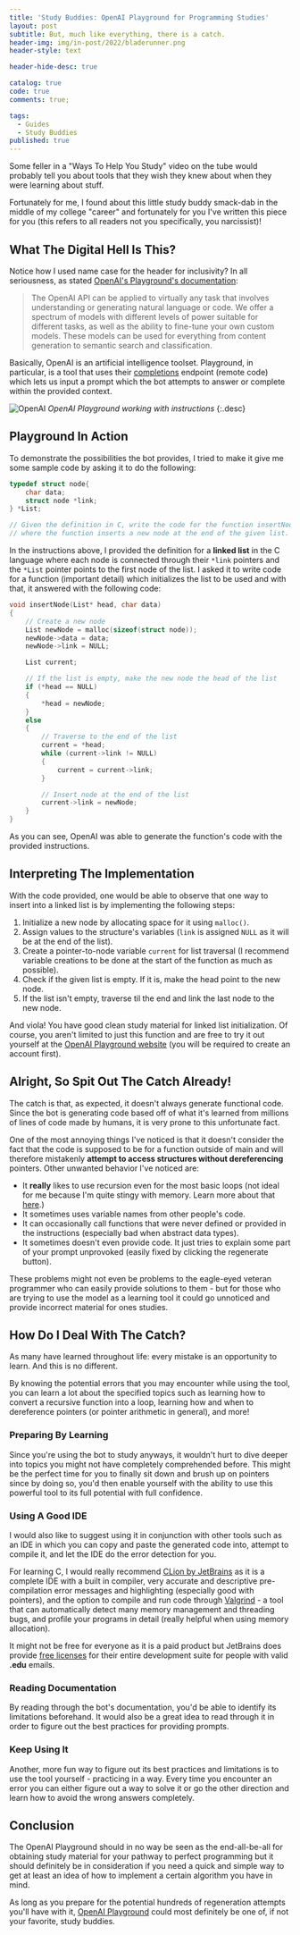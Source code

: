 ```yaml
---
title: 'Study Buddies: OpenAI Playground for Programming Studies'
layout: post
subtitle: But, much like everything, there is a catch.
header-img: img/in-post/2022/bladerunner.png
header-style: text

header-hide-desc: true

catalog: true
code: true
comments: true;

tags:
  - Guides
  - Study Buddies
published: true
---
```


Some feller in a "Ways To Help You Study" video on the tube would probably tell you about tools that they wish they knew
about when they were learning about stuff.

Fortunately for me, I found about this little study buddy smack-dab in the middle of my college "career" and fortunately
for you I've written this piece for you (this refers to all readers not you specifically, you narcissist)!

## What The Digital Hell Is This?

Notice how I used name case for the header for inclusivity? In all seriousness, as stated [OpenAI's Playground's documentation](https://beta.openai.com/docs/introduction):
> The OpenAI API can be applied to virtually any task that involves understanding or generating natural language or code.
> We offer a spectrum of models with different levels of power suitable for different tasks, as well as the ability to 
> fine-tune your own custom models. These models can be used for everything from content generation to semantic search and classification.

Basically, OpenAI is an artificial intelligence toolset. Playground, in particular, is a tool that uses their 
[completions](https://beta.openai.com/docs/api-reference/completions) endpoint (remote code) which lets us input a prompt
which the bot attempts to answer or complete within the provided context.

![OpenAI](/img/in-post/2022/ai.webp)
*OpenAI Playground working with instructions*
{:.desc}

## Playground In Action

To demonstrate the possibilities the bot provides, I tried to make it give me some sample code by asking it to do the 
following:

```c
typedef struct node{
    char data;
    struct node *link;
} *List;

// Given the definition in C, write the code for the function insertNode() 
// where the function inserts a new node at the end of the given list.
```

In the instructions above, I provided the definition for a **linked list** in the C language where each node is connected 
through their `*link` pointers and the `*List` pointer points to the first node of the list. I asked it to write code for 
a function (important detail) which initializes the list to be used and with that, it answered with the following code:

```c
void insertNode(List* head, char data)
{
    // Create a new node
    List newNode = malloc(sizeof(struct node));
    newNode->data = data;
    newNode->link = NULL;

    List current;

    // If the list is empty, make the new node the head of the list
    if (*head == NULL)
    {
        *head = newNode;
    }
    else
    {
        // Traverse to the end of the list
        current = *head;
        while (current->link != NULL)
        {
            current = current->link;
        }

        // Insert node at the end of the list
        current->link = newNode;
    }
}
```

As you can see, OpenAI was able to generate the function's code with the provided instructions.

## Interpreting The Implementation

With the code provided, one would be able to observe that one way to insert into a linked list is by implementing the following
steps:

1. Initialize a new node by allocating space for it using `malloc()`.
2. Assign values to the structure's variables (`link` is assigned `NULL` as it will be at the end of the list).
3. Create a pointer-to-node variable `current` for list traversal (I recommend variable creations to be done at the start of the function as much as possible).
4. Check if the given list is empty. If it is, make the head point to the new node.
5. If the list isn't empty, traverse til the end and link the last node to the new node.

And viola! You have good clean study material for linked list initialization. Of course, you aren't limited to just this
function and are free to try it out yourself at the [OpenAI Playground website](https://beta.openai.com/)
 (you will be required to create an account first).

## Alright, So Spit Out The Catch Already!

The catch is that, as expected, it doesn't always generate functional code. Since the bot is generating code based off of
what it's learned from millions of lines of code made by humans, it is very prone to this unfortunate fact.

One of the most annoying things I've noticed is that it doesn't consider the fact that the code is supposed to be for a 
function outside of main and will therefore mistakenly **attempt to access structures without dereferencing** pointers. 
Other unwanted behavior I've noticed are:
- It **really** likes to use recursion even for the most basic loops (not ideal for me because I'm quite stingy with 
memory. Learn more about that <a href="https://www.youtube.com/watch?v=mMEmNX6aW_k" target="_blank">here</a>.)
- It sometimes uses variable names from other people's code.
- It can occasionally call functions that were never defined or provided in the instructions (especially bad when abstract
data types).
- It sometimes doesn't even provide code. It just tries to explain some part of your prompt unprovoked (easily fixed by
clicking the regenerate button).

These problems might not even be problems to the eagle-eyed veteran programmer who can easily provide solutions to them -
but for those who are trying to use the model as a learning tool it could go unnoticed and provide incorrect material for
ones studies.

## How Do I Deal With The Catch?

As many have learned throughout life: every mistake is an opportunity to learn. And this is no different. 

By knowing the potential errors that you may encounter while using the tool, you can learn a lot about the specified
topics such as learning how to convert a recursive function into a loop, learning how and when to dereference pointers
(or pointer arithmetic in general), and more! 

### Preparing By Learning

Since you're using the bot to study anyways, it wouldn't hurt to dive deeper into topics you might not have completely 
comprehended before. This might be the perfect time for you to finally sit down and brush up on pointers since by doing
so, you'd then enable yourself with the ability to use this powerful tool to its full potential with full confidence.

### Using A Good IDE

I would also like to suggest using it in conjunction with other tools such as an IDE in which you can copy and paste the
generated code into, attempt to compile it, and let the IDE do the error detection for you. 

For learning C, I would really recommend [CLion by JetBrains](https://www.jetbrains.com/clion/) as it is a complete IDE 
with a built in compiler, very accurate and descriptive pre-compilation error messages and highlighting (especially good 
with pointers), and the option to compile and run code through [Valgrind](https://valgrind.org/) - a tool that can 
automatically detect many memory management and threading bugs, and profile your programs in detail (really helpful when
using memory allocation). 

It might not be free for everyone as it is a paid product but JetBrains does provide [free
licenses](https://www.jetbrains.com/community/education/#students) for their entire development suite for people with 
valid **.edu** emails.

### Reading Documentation

By reading through the bot's documentation, you'd be able to identify its limitations beforehand. It would also be a great
idea to read through it in order to figure out the best practices for providing prompts.

### Keep Using It

Another, more fun way to figure out its best practices and limitations is to use the tool yourself - practicing in a way.
Every time you encounter an error you can either figure out a way to solve it or go the other direction and learn how to
avoid the wrong answers completely.

## Conclusion

The OpenAI Playground should in no way be seen as the end-all-be-all for obtaining study material for your pathway to 
perfect programming but it should definitely be in consideration if you need a quick and simple way to get at least an
idea of how to implement a certain algorithm you have in mind. 

As long as you prepare for the potential hundreds of regeneration attempts you'll have with it, 
[OpenAI Playground](https://beta.openai.com/playground) could most definitely be one of, if not your favorite, study buddies.